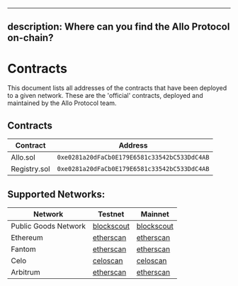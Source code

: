 ***

## description: Where can you find the Allo Protocol on-chain?

# Contracts

This document lists all addresses of the contracts that have been deployed to
a given network. These are the 'official' contracts, deployed and maintained by
the Allo Protocol team.

## Contracts

| Contract | Address |
| --- | --- |
| Allo.sol | `0xe0281a20dFaCb0E179E6581c33542bC533DdC4AB` |
| Registry.sol | `0xe0281a20dFaCb0E179E6581c33542bC533DdC4AB` |

## Supported Networks:

| Network | Testnet | Mainnet |
| ---  | ---  | ---  |
| Public Goods Network  | [blockscout](https://etherscan.io/address/0xe0281a20dFaCb0E179E6581c33542bC533DdC4AB#code)  |  [blockscout](https://etherscan.io/address/0xe0281a20dFaCb0E179E6581c33542bC533DdC4AB#code) |
| Ethereum  | [etherscan](https://etherscan.io/address/0xe0281a20dFaCb0E179E6581c33542bC533DdC4AB#code)  |  [etherscan](https://etherscan.io/address/0xe0281a20dFaCb0E179E6581c33542bC533DdC4AB#code) |
| Fantom  | [etherscan](https://etherscan.io/address/0xe0281a20dFaCb0E179E6581c33542bC533DdC4AB#code)  |  [etherscan](https://etherscan.io/address/0xe0281a20dFaCb0E179E6581c33542bC533DdC4AB#code) |
| Celo | [celoscan](https://etherscan.io/address/0xe0281a20dFaCb0E179E6581c33542bC533DdC4AB#code)  |  [celoscan](https://etherscan.io/address/0xe0281a20dFaCb0E179E6581c33542bC533DdC4AB#code) |
| Arbitrum | [etherscan](https://etherscan.io/address/0xe0281a20dFaCb0E179E6581c33542bC533DdC4AB#code)  |  [etherscan](https://etherscan.io/address/0xe0281a20dFaCb0E179E6581c33542bC533DdC4AB#code) |
